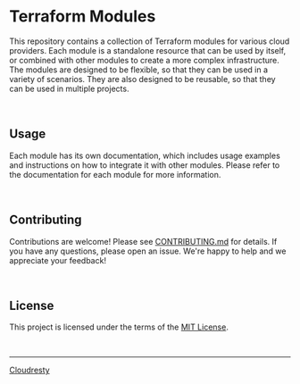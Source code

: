 # Terraform Modules

This repository contains a collection of Terraform modules for various cloud providers. Each module is a standalone resource that can be used by itself, or combined with other modules to create a more complex infrastructure. The modules are designed to be flexible, so that they can be used in a variety of scenarios. They are also designed to be reusable, so that they can be used in multiple projects.

&nbsp;

## Usage

Each module has its own documentation, which includes usage examples and instructions on how to integrate it with other modules. Please refer to the documentation for each module for more information.

&nbsp;

## Contributing

Contributions are welcome! Please see [CONTRIBUTING.md](CONTRIBUTING.md) for details. If you have any questions, please open an issue. We're happy to help and we appreciate your feedback!

&nbsp;

## License

This project is licensed under the terms of the [MIT License](LICENSE).

&nbsp;

---

[Cloudresty](https://cloudresty.com/)
